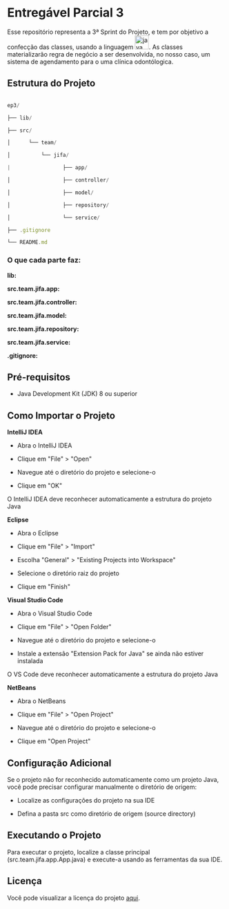 
# Entregável Parcial 3

Esse repositório representa a 3ª Sprint do Projeto, e tem por objetivo a confecção das classes, usando a linguagem [<a href="https://emoji.gg/emoji/java"><img src="https://cdn3.emoji.gg/emojis/java.png" width="32px" height="32px" alt="java"></a>](https://emoji.gg/emoji/java). As classes materializarão regra de negócio a ser desenvolvida, no nosso caso, um sistema de agendamento para o uma clínica odontólogica.

  

## Estrutura do Projeto

  

```js

ep3/

├── lib/

├── src/

│      └── team/

│          └── jifa/

|                 ├── app/

│                 ├── controller/

│                 ├── model/

│                 ├── repository/

│                 └── service/

├── .gitignore

└── README.md

```
### O que cada parte faz:

**lib:**

**src.team.jifa.app:**

**src.team.jifa.controller:**

**src.team.jifa.model:**

**src.team.jifa.repository:**

**src.team.jifa.service:**

**.gitignore:**
  

## Pré-requisitos

  

- Java Development Kit (JDK) 8 ou superior

  

## Como Importar o Projeto

**IntelliJ IDEA**
  

 - Abra o IntelliJ IDEA
   
 - Clique em "File" > "Open"
   
  - Navegue até o diretório do projeto e selecione-o
   
  - Clique em "OK"
   
   O IntelliJ IDEA deve reconhecer automaticamente a estrutura do
   projeto Java

**Eclipse**

- Abra o Eclipse

- Clique em "File" > "Import"

- Escolha "General" > "Existing Projects into Workspace"

- Selecione o diretório raiz do projeto

- Clique em "Finish"

  

**Visual Studio Code**

- Abra o Visual Studio Code

- Clique em "File" > "Open Folder"

- Navegue até o diretório do projeto e selecione-o

- Instale a extensão "Extension Pack for Java" se ainda não estiver instalada

O VS Code deve reconhecer automaticamente a estrutura do projeto Java

  

**NetBeans**

- Abra o NetBeans

- Clique em "File" > "Open Project"

- Navegue até o diretório do projeto e selecione-o

- Clique em "Open Project"

  

## Configuração Adicional

Se o projeto não for reconhecido automaticamente como um projeto Java, você pode precisar configurar manualmente o diretório de origem:

  - Localize as configurações do projeto na sua IDE

- Defina a pasta src como diretório de origem (source directory)

  

## Executando o Projeto

Para executar o projeto, localize a classe principal (src.team.jifa.app.App.java) e execute-a usando as ferramentas da sua IDE.



## Licença

Você pode visualizar a licença do projeto [aqui](LICENSE.txt).